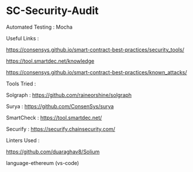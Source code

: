 # SC-Security-Audit


Automated Testing :
Mocha

Useful Links : 

https://consensys.github.io/smart-contract-best-practices/security_tools/

https://tool.smartdec.net/knowledge

https://consensys.github.io/smart-contract-best-practices/known_attacks/

Tools Tried :

Solgraph : https://github.com/raineorshine/solgraph

Surya : https://github.com/ConsenSys/surya

SmartCheck : https://tool.smartdec.net/

Securify : https://securify.chainsecurity.com/

Linters Used :

https://github.com/duaraghav8/Solium

language-ethereum (vs-code)
